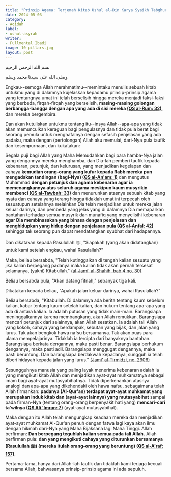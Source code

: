 ```yaml
---
title: "Prinsip Agama: Terjemah Kitab Ushul al-Din Karya Syaikh Tabghurin"
date: 2024-05-03
category:
- Aqidah
label:
- ushul-asyrah
writer:
- Fullmental Ibadi
image: 10-pillars.jpg
layout: post
---
```

بسم الله الرحمن الرحيم

وصلى الله على سيدنا محمد وسلم

Engkau--semoga Allah merahmatimu--memintaku menulis sebuah kitab untukmu yang di dalamnya kujelaskan kepadamu prinsip-prinsip agama yang tentangnya umat ini telah berselisih hingga mereka menjadi faksi-faksi yang berbeda, firqah-firqah yang berselisih, **masing-masing golongan berbangga-bangga dengan apa yang ada di sisi mereka [(QS al-Rum: 32)](https://quran.com/30/32)**, dan mereka bergembira.

Dan akan kutuliskan untukmu tentang itu--insya Allah--apa-apa yang tidak akan memunculkan keraguan bagi pengulasnya dan tidak pula berat bagi seorang pemula untuk menghafalnya dengan sefasih penjelasan yang ada padaku, maka dengan (pertolongan) Allah aku memulai, dari-Nya pula taufik dan kesempurnaan, dan kukatakan:

Segala puji bagi Allah yang Maha Memudahkan bagi para hamba-Nya jalan yang dengannya mereka menghamba, dan Dia-lah pemberi taufik kepada kebenaran, petunjuk, dan kelurusan, yang menjadikan kegelapan dan cahaya **kemudian orang-orang yang kufur kepada Rabb mereka pun mengadakan tandingan (bagi-Nya) [(QS al-An'am: 1)](https://quran.com/6/1)** dan mengutus Muhammad **dengan petunjuk dan agama kebenaran agar ia memenangkannya atas seluruh agama meskipun kaum musyrikin membenci [(QS al-Tawbah: 33)](https://quran.com/9/33)** dan menurunkan atasnya sebuah kitab yang nyata dan cahaya yang terang hingga tidaklah umat ini terpecah oleh sesuatupun setelahnya melainkan Dia telah menjadikan untuk mereka jalan keluar darinya, dan pembeda yang jelas yang di dalamnya Dia memaparkan bantahan terhadap semua musyrik dan munafiq yang menyelisihi kebenaran **agar Dia membinasakan yang binasa dengan penjelasan dan menghidupkan yang hidup dengan penjelasan pula [(QS al-Anfal: 42)](https://quran.com/8/42)** sehingga tak seorang pun dapat mendatangkan syubhat dari hadapannya.

Dan dikatakan kepada Rasulullah ﷺ, "Siapakah (yang akan didatangkan) untuk kami setelah engkau, wahai Rasulallah?"

Maka, beliau bersabda, "Telah kutinggalkan di tengah kalian sesuatu yang jika kalian berpegang padanya maka kalian tidak akan pernah tersesat selamanya, (yakni) Kitabullah." [(al-Jami' al-Shahih, bab 4 no. 30)](https://thahabi.org/book/21846/read/12)

Beliau bersabda pula, "Akan datang fitnah," sebanyak tiga kali.

Dikatakan kepada beliau, "Apakah jalan keluar darinya, wahai Rasulallah?"

Beliau bersabda, "Kitabullah. Di dalamnya ada berita tentang kaum sebelum kalian, kabar tentang kaum setelah kalian, dan hukum tentang apa-apa yang ada di antara kalian. Ia adalah putusan yang tidak main-main. Barangsiapa meninggalkannya karena membangkang, akan Allah remukkan. Barangsiapa mencari petunjuk dari selainnya, akan Allah sesatkan. Ia adalah tali Allah yang kokoh, cahaya yang berdampak, sebutan yang bijak, dan jalan yang lurus. Tak akan bengkok hawa nafsu bersamanya. Tak akan puas para ulama mempelajarinya. Tidaklah ia tercipta dari banyaknya bantahan. Barangsiapa berkata dengannya, maka pasti benar. Barangsiapa berhukum dengannya, maka pasti adil. Barangsiapa menggugat dengannya, maka pasti beruntung. Dan barangsiapa berdakwah kepadanya, sungguh ia telah diberi hidayah kepada jalan yang lurus." [(Jami' al-Tirmidzi, no. 2906)](https://sunnah.com/tirmidhi:2906)

Sesungguhnya manusia yang paling layak menerima kebenaran adalah ia yang mengikuti kitab Allah dan menjadikan ayat-ayat muhkamatnya sebagai imam bagi ayat-ayat mutasyabihatnya. Tidak diperkenankan atasnya analogi dan apa-apa yang dikehendaki oleh hawa nafsu, sebagaimana telah Allah firmankan: **padanya (Al-Qur'an) terdapat ayat-ayat muhkamat yang merupakan induk kitab dan (ayat-ayat lainnya) yang mutasyabihat** sampai pada firman-Nya (tentang orang-orang berpenyakit hati yang) **mencari-cari ta'wilnya [(QS Ali 'Imran: 7)](https://quran.com/3/7)** (ayat-ayat mutasyabihat).

Maka dengan itu Allah telah mengungkap keadaan mereka dan menjadikan ayat-ayat muhkamat Al-Qur'an penuh dengan fatwa lagi kaya akan ilmu dengan hikmah dari-Nya yang Maha Bijaksana lagi Maha Tinggi. Allah berfirman: **Dan berpegang teguhlah kalian semua pada tali Allah.** Allah berfirman pula: **dan yang mengikuti cahaya yang diturunkan bersamanya (Rasulullah ﷺ) (mereka itulah orang-orang yang beruntung) [(QS al-A'raf: 157)](https://quran.com/7/157)**.

Pertama-tama, hanya dari Allah-lah taufik dan tidaklah kami terjaga kecuali bersama Allah, bahwasanya prinsip-prinsip agama ini ada sepuluh.